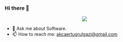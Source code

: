 ### Hi there 👋

<p align="center">
    <img src="https://github-readme-stats.vercel.app/api?username=akcauser&show_icons=true&theme=radical">
</p>

- 💬 Ask me about Software.
- 📫 How to reach me: akcaertugrulgazi@gmail.com

<!--
**akcauser/akcauser** is a ✨ _special_ ✨ repository because its `README.md` (this file) appears on your GitHub profile.

Here are some ideas to get you started:

- 🔭 I’m currently working on ...
- 🌱 I’m currently learning ...
- 👯 I’m looking to collaborate on ...
- 🤔 I’m looking for help with ...
- 😄 Pronouns: ...
- ⚡ Fun fact: ...
-->
